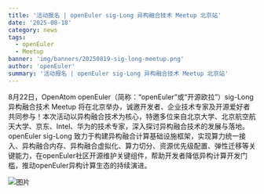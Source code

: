 ```yaml
---
title: '活动报名 | openEuler sig-Long 异构融合技术 Meetup 北京站'
date: '2025-08-18'
category: news
tags:
  - openEuler
  - Meetup
banner: 'img/banners/20250819-sig-long-meetup.png'
author: 'openEuler'
summary: '活动报名 | openEuler sig-Long 异构融合技术 Meetup 北京站'
---
```


8月22日，OpenAtom openEuler（简称：“openEuler”或“开源欧拉”）sig-Long 异构融合技术 Meetup 将在北京举办，诚邀开发者、企业技术专家及开源爱好者共同参与！本次活动以异构融合技术为核心，特邀多位来自北京大学、北京航空航天大学、京东、Intel、华为的技术专家，深入探讨异构融合技术的发展与落地。
openEuler sig-Long 致力于构建异构融合计算基础设施框架，实现算力统一接入、异构融合内存、异构融合虚拟化、算力切分、资源优先级配置、弹性迁移等关键能力，在openEuler社区开源维护关键组件，帮助开发者降低异构计算开发门槛，推动openEuler异构计算生态的持续演进。

![图片](./media/20250819-sig-long-meetup.jpg)